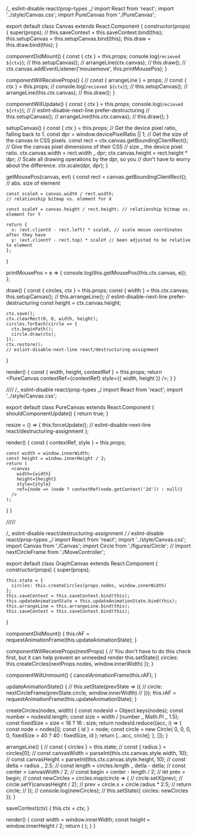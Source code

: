 /_ eslint-disable react/prop-types _/
import React from 'react';
import '../style/Canvas.css';
import PureCanvas from './PureCanvas';

export default class Canvas extends React.Component {
constructor(props) {
super(props);
// this.saveContext = this.saveContext.bind(this);
this.setupCanvas = this.setupCanvas.bind(this);
this.draw = this.draw.bind(this);
}

componentDidMount() {
const { ctx } = this.props;
console.log(`recieved ${ctx}`);
// this.setupCanvas();
// arrangeLine(ctx.canvas);
// this.draw();
// ctx.canvas.addEventListener('mousemove', this.printMousePos);
}

componentWillReceiveProps() {
// const { arrangeLine } = props;
// const { ctx } = this.props;
// console.log(`recieved ${ctx}`);
// this.setupCanvas();
// arrangeLine(this.ctx.canvas);
// this.draw();
}

componentWillUpdate() {
const { ctx } = this.props;
console.log(`recieved ${ctx}`);
// // eslint-disable-next-line prefer-destructuring
// this.setupCanvas();
// arrangeLine(this.ctx.canvas);
// this.draw();
}

setupCanvas() {
const { ctx } = this.props;
// Get the device pixel ratio, falling back to 1.
const dpr = window.devicePixelRatio || 1;
// Get the size of the canvas in CSS pixels.
const rect = ctx.canvas.getBoundingClientRect();
// Give the canvas pixel dimensions of their CSS
// size _ the device pixel ratio.
ctx.canvas.width = rect.width _ dpr;
ctx.canvas.height = rect.height \* dpr;
// Scale all drawing operations by the dpr, so you
// don't have to worry about the difference.
ctx.scale(dpr, dpr);
}

getMousePos(canvas, evt) {
const rect = canvas.getBoundingClientRect();
// abs. size of element

    const scaleX = canvas.width / rect.width;
    // relationship bitmap vs. element for X

    const scaleY = canvas.height / rect.height; // relationship bitmap vs. element for Y

    return {
      x: (evt.clientX - rect.left) * scaleX, // scale mouse coordinates after they have
      y: (evt.clientY - rect.top) * scaleY // been adjusted to be relative to element
    };

}

printMousePos = e => {
console.log(this.getMousePos(this.ctx.canvas, e));
};

draw() {
const { circles, ctx } = this.props;
const { width } = this.ctx.canvas;
this.setupCanvas();
// this.arrangeLine();
// eslint-disable-next-line prefer-destructuring
const height = ctx.canvas.height;

    ctx.save();
    ctx.clearRect(0, 0, width, height);
    circles.forEach(circle => {
      ctx.beginPath();
      circle.draw(ctx);
    });
    ctx.restore();
    // eslint-disable-next-line react/destructuring-assignment

}

render() {
const { width, height, contextRef } = this.props;
return <PureCanvas contextRef={contextRef} style={{ width, height }} />;
}
}

////
/_ eslint-disable react/prop-types _/
import React from 'react';
import '../style/Canvas.css';

export default class PureCanvas extends React.Component {
shouldComponentUpdate() {
return true;
}

resize = () => {
this.forceUpdate();
// eslint-disable-next-line react/destructuring-assignment
};

render() {
const { contextRef, style } = this.props;

    const width = window.innerWidth;
    const height = window.innerHeight / 2;
    return (
      <canvas
        width={width}
        height={height}
        style={style}
        ref={node => (node ? contextRef(node.getContext('2d')) : null)}
      />
    );

}
}

/////

/_ eslint-disable react/destructuring-assignment _/
/_ eslint-disable react/prop-types _/
import React from 'react';
import '../style/Canvas.css';
import Canvas from './Canvas';
import Circle from './figures/Circle';
// import nextCircleFrame from './MoveController';

export default class GraphCanvas extends React.Component {
constructor(props) {
super(props);

    this.state = {
      circles: this.createCircles(props.nodes, window.innerWidth)
    };
    this.saveContext = this.saveContext.bind(this);
    this.updateAnimationState = this.updateAnimationState.bind(this);
    this.arrangeLine = this.arrangeLine.bind(this);
    this.saveContext = this.saveContext.bind(this);

}

componentDidMount() {
this.rAF = requestAnimationFrame(this.updateAnimationState);
}

componentWillReceiveProps(nextProps) {
// You don't have to do this check first, but it can help prevent an unneeded render
this.setState({
circles: this.createCircles(nextProps.nodes, window.innerWidth)
});
}

componentWillUnmount() {
cancelAnimationFrame(this.rAF);
}

updateAnimationState() {
// this.setState(prevState => ({
// circle: nextCircleFrame(prevState.circle, window.innerWidth)
// }));
this.rAF = requestAnimationFrame(this.updateAnimationState);
}

createCircles(nodes, width) {
const nodesId = Object.keys(nodes);
const number = nodesId.length;
const size = width / (number _ Math.PI _ 1.5);
const fixedSize = size < 16 ? 16 : size;
return nodesId.reduce((acc, i) => {
const node = nodes[i];
const { id } = node;
const circle = new Circle(
0,
0,
0,
0,
fixedSize > 40 ? 40 : fixedSize,
id
);
return [...acc, circle];
}, []);
}

arrangeLine() {
// const { circles } = this.state;
// const { radius } = circles[0];
// const canvasWidth = parseInt(this.ctx.canvas.style.width, 10);
// const canvasHeight = parseInt(this.ctx.canvas.style.height, 10);
// const detla = radius _ 2.5;
// const length = circles.length _ detla - detla;
// const center = canvasWidth / 2;
// const begin = center - length / 2;
// let prev = begin;
// const newCircles = circles.map(circle => {
// circle.setX(prev);
// circle.setY(canvasHeight / 2);
// prev = circle.x + circle.radius \* 2.5;
// return circle;
// });
// console.log(newCircles);
// this.setState({ circles: newCircles });
}

saveContext(ctx) {
this.ctx = ctx;
}

render() {
const width = window.innerWidth;
const height = window.innerHeight / 2;
return (
<Canvas
        circles={this.state.circles}
        contextRef={this.saveContext}
        ctx={this.ctx}
        width={width}
        height={height}
        arrangeLine={this.arrangeLine}
      />
);
}
}
